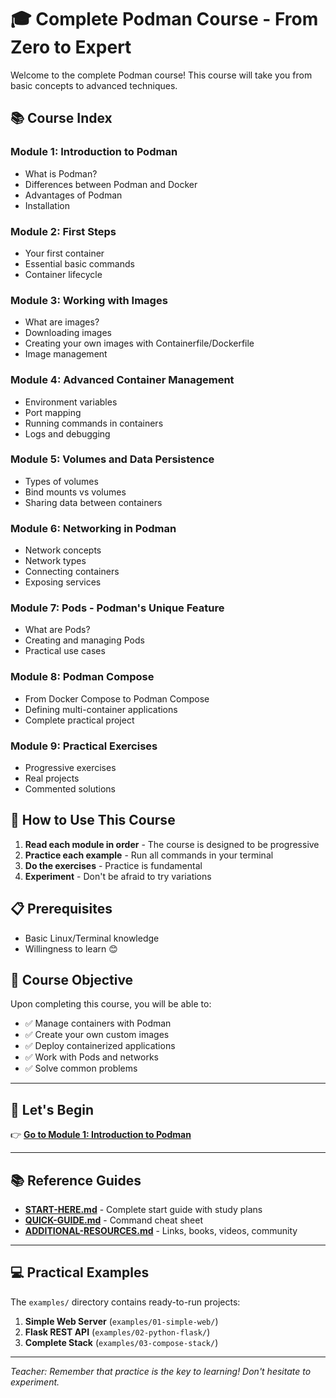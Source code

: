 # 🎓 Complete Podman Course - From Zero to Expert

Welcome to the complete Podman course! This course will take you from basic concepts to advanced techniques.

## 📚 Course Index

### **Module 1: Introduction to Podman**
- What is Podman?
- Differences between Podman and Docker
- Advantages of Podman
- Installation

### **Module 2: First Steps**
- Your first container
- Essential basic commands
- Container lifecycle

### **Module 3: Working with Images**
- What are images?
- Downloading images
- Creating your own images with Containerfile/Dockerfile
- Image management

### **Module 4: Advanced Container Management**
- Environment variables
- Port mapping
- Running commands in containers
- Logs and debugging

### **Module 5: Volumes and Data Persistence**
- Types of volumes
- Bind mounts vs volumes
- Sharing data between containers

### **Module 6: Networking in Podman**
- Network concepts
- Network types
- Connecting containers
- Exposing services

### **Module 7: Pods - Podman's Unique Feature**
- What are Pods?
- Creating and managing Pods
- Practical use cases

### **Module 8: Podman Compose**
- From Docker Compose to Podman Compose
- Defining multi-container applications
- Complete practical project

### **Module 9: Practical Exercises**
- Progressive exercises
- Real projects
- Commented solutions

## 🚀 How to Use This Course

1. **Read each module in order** - The course is designed to be progressive
2. **Practice each example** - Run all commands in your terminal
3. **Do the exercises** - Practice is fundamental
4. **Experiment** - Don't be afraid to try variations

## 📋 Prerequisites

- Basic Linux/Terminal knowledge
- Willingness to learn 😊

## 🎯 Course Objective

Upon completing this course, you will be able to:
- ✅ Manage containers with Podman
- ✅ Create your own custom images
- ✅ Deploy containerized applications
- ✅ Work with Pods and networks
- ✅ Solve common problems

---

## 📖 Let's Begin

👉 **[Go to Module 1: Introduction to Podman](module-01-introduction/README.md)**

---

## 📚 Reference Guides

- **[START-HERE.md](START-HERE.md)** - Complete start guide with study plans
- **[QUICK-GUIDE.md](QUICK-GUIDE.md)** - Command cheat sheet
- **[ADDITIONAL-RESOURCES.md](ADDITIONAL-RESOURCES.md)** - Links, books, videos, community

---

## 💻 Practical Examples

The `examples/` directory contains ready-to-run projects:

1. **Simple Web Server** (`examples/01-simple-web/`)
2. **Flask REST API** (`examples/02-python-flask/`)
3. **Complete Stack** (`examples/03-compose-stack/`)

---

*Teacher: Remember that practice is the key to learning! Don't hesitate to experiment.*
